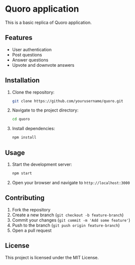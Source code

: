 # Quoro application
This is a basic replica of Quoro application.

## Features
- User authentication
- Post questions
- Answer questions
- Upvote and downvote answers

## Installation
1. Clone the repository:
    ```bash
    git clone https://github.com/yourusername/quoro.git
    ```
2. Navigate to the project directory:
    ```bash
    cd quoro
    ```
3. Install dependencies:
    ```bash
    npm install
    ```

## Usage
1. Start the development server:
    ```bash
    npm start
    ```
2. Open your browser and navigate to `http://localhost:3000`

## Contributing
1. Fork the repository
2. Create a new branch (`git checkout -b feature-branch`)
3. Commit your changes (`git commit -m 'Add some feature'`)
4. Push to the branch (`git push origin feature-branch`)
5. Open a pull request

## License
This project is licensed under the MIT License.